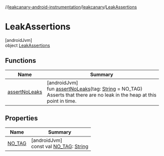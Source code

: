 //[leakcanary-android-instrumentation](../../../index.md)/[leakcanary](../index.md)/[LeakAssertions](index.md)

# LeakAssertions

[androidJvm]\
object [LeakAssertions](index.md)

## Functions

| Name | Summary |
|---|---|
| [assertNoLeaks](assert-no-leaks.md) | [androidJvm]<br>fun [assertNoLeaks](assert-no-leaks.md)(tag: [String](https://kotlinlang.org/api/latest/jvm/stdlib/kotlin/-string/index.html) = NO_TAG)<br>Asserts that there are no leak in the heap at this point in time. |

## Properties

| Name | Summary |
|---|---|
| [NO_TAG](-n-o_-t-a-g.md) | [androidJvm]<br>const val [NO_TAG](-n-o_-t-a-g.md): [String](https://kotlinlang.org/api/latest/jvm/stdlib/kotlin/-string/index.html) |
